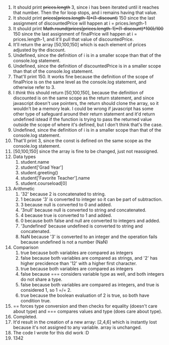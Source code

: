 1) It should print ~~prices.length~~ 3, since i has been iterated until it reaches that number. Then the for loop stops, and i remains having that value.
2) It should print ~~prices[prices.length-1]\*(1-discount)~~ 150 since the last assignment of discountedPrice will happen at i = prices.length-1
3) It should print ~~Math.round(prices[prices.length-1]\*(1-discount)\*100)/100~~ 150 since the last assignment of finalPrice will happen at i = prices.length-1, and it'll pull that value of discountedPrice.
4) It'll return the array [50,100,150] which is each element of prices adjusted by the discount. 
5) Undefined, since the definition of i is in a smaller scope than that of the console.log statement.
6) Undefined, since the definition of discountedPrice is in a smaller scope than that of the console.log statement.
7) That'll print 150. It works fine because the definition of the scope of finalPrice is on the same level as the console.log statement, and otherwise refer to 3. 
8) I *think* this should return [50,100,150], because the definition of discounted is on the same scope as the return statement, and since javascript doesn't use pointers, the return should clone the array, so it wouldn't be a memory leak. I could be wrong if javascript has some other type of safeguard around their return statement and it'd return undefined istead if the function is trying to pass the returned value outside the scope of where it's defined, but I don't think that's the case. 
9)  Undefined, since the definition of i is in a smaller scope than that of the console.log statement.
10) That'll print 3, since the const is defined on the same scope as the console.log statement.
11) [50,100,150] since the array is fine to be changed, just not reassigned. 
12) Data types
    1)  student.name
    2)  student['Grad Year']
    3)  student.greeting()
    4)  student['Favorite Teacher'].name
    5)  student.courseload[0]
13) Arithmetic
    1)  '32' because 2 is concatenated to string.
    2)  1 because '3' is converted to integer so it can be part of subtraction.
    3)  3 because null is converted to 0 and added.
    4)  '3null' because null is converted to string and concatenated.
    5)  4 because true is converted to 1 and added.
    6)  0 because both false and null are converted to integers and added.
    7)  '3undefined' because undefined is converted to string and concatenated.
    8)  NaN because '3' is converted to an integer and the operation fails because undefined is not a number (NaN)
14) Comparison
    1)  true because both variables are compared as integers
    2)  false because both variables are compared as strings, and '2' has higher precidence than '12' with a higher first character.
    3)  true because both variables are compared as integers
    4)  false because === considers variable type as well, and both integers do not share a type.
    5)  false because both variables are compared as integers, and true is considered 1, so 1 =/= 2. 
    6)  true because the boolean evaluation of 2 is true, so both have condition true.
15) == forces type conversion and then checks for equality (doesn't care about type) and === compares values and type (does care about type).
16) Completed.
17) It'd result in the creation of a new array: [2,4,6] which is instantly lost because it's not assigned to any variable. array is unchanged. 
18) The code I wrote for this did work :D
19) 1342